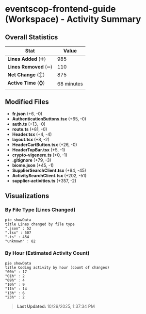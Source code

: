# eventscop-frontend-guide (Workspace) - Activity Summary 

## Overall Statistics

| Stat                   | Value                                                             |
| ---------------------- | ----------------------------------------------------------------- |
| **Lines Added** (➕)   | 985                                          |
| **Lines Removed** (➖) | 110                                        |
| **Net Change** (↕)    | 875                |
| **Active Time** (⌚)   | 68 minutes |


## Modified Files
- **fr.json** (+6, -0)
- **AuthenticationButtons.tsx** (+65, -0)
- **auth.ts** (+13, -0)
- **route.ts** (+81, -0)
- **Header.tsx** (+4, -4)
- **layout.tsx** (+8, -2)
- **HeaderCartButton.tsx** (+26, -0)
- **HeaderTopBar.tsx** (+5, -1)
- **crypto-vigenere.ts** (+0, -1)
- **.gitignore** (+79, -3)
- **biome.json** (+45, -1)
- **SupplierSearchClient.tsx** (+94, -45)
- **ActivitySearchClient.tsx** (+202, -51)
- **supplier-activities.ts** (+357, -2)

## Visualizations

### By File Type (Lines Changed)

```mermaid
pie showData
title Lines changed by file type
".json" : 52
".tsx" : 507
".ts" : 454
"unknown" : 82
```

### By Hour (Estimated Activity Count)

```mermaid
pie showData
title Coding activity by hour (count of changes)
"00h" : 17
"01h" : 2
"09h" : 4
"10h" : 9
"11h" : 14
"13h" : 6
"23h" : 2
```


> **Last Updated:** 10/29/2025, 1:37:34 PM